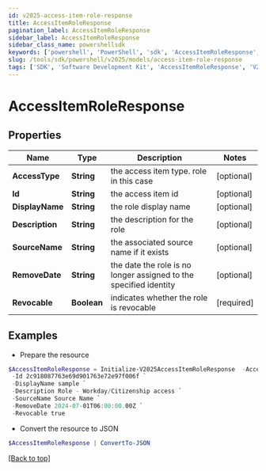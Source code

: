 ```yaml
---
id: v2025-access-item-role-response
title: AccessItemRoleResponse
pagination_label: AccessItemRoleResponse
sidebar_label: AccessItemRoleResponse
sidebar_class_name: powershellsdk
keywords: ['powershell', 'PowerShell', 'sdk', 'AccessItemRoleResponse', 'V2025AccessItemRoleResponse'] 
slug: /tools/sdk/powershell/v2025/models/access-item-role-response
tags: ['SDK', 'Software Development Kit', 'AccessItemRoleResponse', 'V2025AccessItemRoleResponse']
---
```



# AccessItemRoleResponse

## Properties

Name | Type | Description | Notes
------------ | ------------- | ------------- | -------------
**AccessType** | **String** | the access item type. role in this case | [optional] 
**Id** | **String** | the access item id | [optional] 
**DisplayName** | **String** | the role display name | [optional] 
**Description** | **String** | the description for the role | [optional] 
**SourceName** | **String** | the associated source name if it exists | [optional] 
**RemoveDate** | **String** | the date the role is no longer assigned to the specified identity | [optional] 
**Revocable** | **Boolean** | indicates whether the role is revocable | [required]

## Examples

- Prepare the resource
```powershell
$AccessItemRoleResponse = Initialize-V2025AccessItemRoleResponse  -AccessType role `
 -Id 2c918087763e69d901763e72e97f006f `
 -DisplayName sample `
 -Description Role - Workday/Citizenship access `
 -SourceName Source Name `
 -RemoveDate 2024-07-01T06:00:00.00Z `
 -Revocable true
```

- Convert the resource to JSON
```powershell
$AccessItemRoleResponse | ConvertTo-JSON
```


[[Back to top]](#) 

